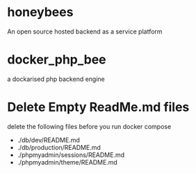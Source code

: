 # honeybees
An open source hosted backend as a service platform

# docker_php_bee
a dockarised php backend engine

# Delete Empty ReadMe.md files  
delete the following files before you run docker compose  
* ./db/dev/README.md  
* ./db/production/README.md  
* ./phpmyadmin/sessions/README.md  
* ./phpmyadmin/theme/README.md  
